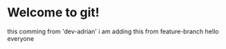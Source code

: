 # Welcome to git!

this comming from 'dev-adrian'
i am adding this from feature-branch
hello everyone